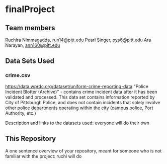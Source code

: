 # finalProject


## Team members
Ruchira Nimmagadda, run14@pitt.edu
Pearl Singer, pys6@pitt.edu
Ara Narayan, ann160@pitt.edu

## Data Sets Used

### crime.csv 
 https://data.wprdc.org/dataset/uniform-crime-reporting-data
 "Police Incident Blotter (Archive)" -  contains crime incident data after it has been validated and processed. This data set contains information reported by City of Pittsburgh Police, and does not contain incidents that solely involve other police departments operating within the city (campus police, Port Authority, etc.)


Description and links to the datasets used: everyone will do their own

## This Repository
A one sentence overview of your repository, meant for someone who is not familiar with the project: ruchi will do 